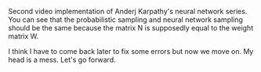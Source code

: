 Second video implementation of Anderj Karpathy's neural network series.
You can see that the probabilistic sampling and neural network sampling should be the same because the matrix N is supposedly equal to the weight matrix W.

I think I have to come back later to fix some errors but now we move on. My head is a mess. 
Let's go forward.
